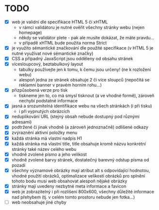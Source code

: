# TODO

- [x] web je validní dle specifikace HTML 5 či xHTML
  - v rámci validátoru je nutné ověřit všechny stránky webu (nejen homepage)
  - někdy se validátor plete - pak ale musíte dokázat, že máte pravdu…
  - v případě xHTML bude použita norma Strict
- [x] je využito sémantické značkování dle použité specifikace (v HTML 5 je nutné využívat nové sémantické značky)
- [x] CSS a případný JavaScript jsou odděleny od obsahu stránek
- [x] vícesloupcový, beztabulkový layout
  - tabulky používejte jen k tomu, k čemu jsou určeny! (ne k rozložení webu)
  - alespoň jedna ze stránek obsahuje 2 či více sloupců (nepočítá se reklamní banner v pravém horním rohu…)
- [x] přizpůsobená verze pro tisk
  - tiskneme jen to, co má smysl tisknout (a ve vhodné formě), zároveň nechybí podstatné informace
- [x] jasná a srozumitelná identifikace webu na všech stránkách (i při tisku)
  - i při vypnutých obrázcích
- [x] neduplikování URL (stejný obsah nebude dostupný pod různými adresami)
- [x] podtržené či jinak vhodně (a zároveň jednoznačně) odlišené odkazy
- [x] zvýraznění aktivní položky menu
- [x] každá stránka má vlastní nadpis H1
- [x] každá stránka má vlastní title, title obsahuje kromě názvu konkrétní stránky také název celého webu
- [x] vhodně zvolené písmo a jeho velikost
- [x] vhodně zvolené barvy stránek, dostatečný barevný odstup písma od pozadí
- [x] všechny významové obrázky mají atribut alt s odpovídající hodnotou, vhodné použití obrázků, optimalizace velikosti obrázků
      pro splnění tohoto bodu musí web obsahovat alespoň nějaké obrázky
- [x] stránky mají uvedeny nezbytné meta informace a favicon
- [x] web je zobrazitelný i při rozlišení 800x600, všechny důležité informace nad přehybem (tj. v celém tomto prostoru nebude jen fotka…)
- [ ] web neobsahuje jiné chyby
